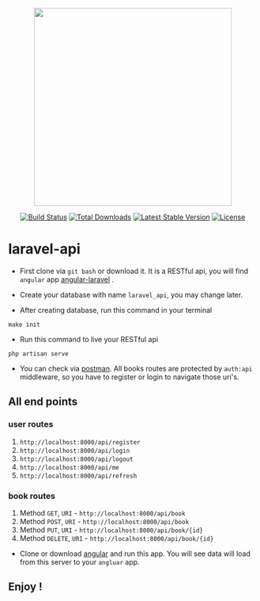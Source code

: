 <p align="center"><img src="https://res.cloudinary.com/dtfbvvkyp/image/upload/v1566331377/laravel-logolockup-cmyk-red.svg" width="400"></p>

<p align="center">
<a href="https://travis-ci.org/laravel/framework"><img src="https://travis-ci.org/laravel/framework.svg" alt="Build Status"></a>
<a href="https://packagist.org/packages/laravel/framework"><img src="https://poser.pugx.org/laravel/framework/d/total.svg" alt="Total Downloads"></a>
<a href="https://packagist.org/packages/laravel/framework"><img src="https://poser.pugx.org/laravel/framework/v/stable.svg" alt="Latest Stable Version"></a>
<a href="https://packagist.org/packages/laravel/framework"><img src="https://poser.pugx.org/laravel/framework/license.svg" alt="License"></a>
</p>

# laravel-api
- First clone via `git bash` or download it. It is a RESTful api, you will find `angular` app [angular-laravel](https://github.com/eliyas5044/angular-laravel) .

- Create your database with name `laravel_api`, you may change later.

- After creating database, run this command in your terminal
```
make init
```

- Run this command to live your RESTful api
```
php artisan serve
```

- You can check via [postman](https://www.getpostman.com/apps). All books routes are protected by `auth:api` middleware, so you have to register or login to navigate those uri's.

## All end points
### user routes
1. `http://localhost:8000/api/register`
2. `http://localhost:8000/api/login`
3. `http://localhost:8000/api/logout`
4. `http://localhost:8000/api/me`
5. `http://localhost:8000/api/refresh`

### book routes
1. Method `GET`, `URI` - `http://localhost:8000/api/book`
2. Method `POST`, `URI` - `http://localhost:8000/api/book`
3. Method `PUT`, `URI` - `http://localhost:8000/api/book/{id}`
4. Method `DELETE`, `URI` - `http://localhost:8000/api/book/{id}`

- Clone or download [angular](https://github.com/eliyas5044/angular-laravel) and run this app. You will see data will load from this server to your `angluar` app.

## Enjoy !
